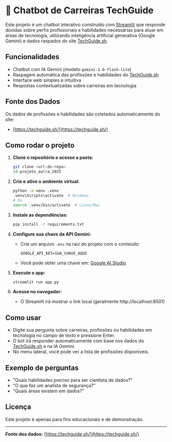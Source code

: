 # 🤖 Chatbot de Carreiras TechGuide

Este projeto é um chatbot interativo construído com [Streamlit](https://streamlit.io/) que responde dúvidas sobre perfis profissionais e habilidades necessárias para atuar em áreas de tecnologia, utilizando inteligência artificial generativa (Google Gemini) e dados raspados do site [TechGuide.sh](https://techguide.sh/).

## Funcionalidades

- Chatbot com IA Gemini (modelo `gemini-2.0-flash-lite`)
- Raspagem automática das profissões e habilidades do [TechGuide.sh](https://techguide.sh/)
- Interface web simples e intuitiva
- Respostas contextualizadas sobre carreiras em tecnologia

## Fonte dos Dados

Os dados de profissões e habilidades são coletados automaticamente do site:

- [https://techguide.sh/](https://techguide.sh/)

## Como rodar o projeto

1. **Clone o repositório e acesse a pasta:**

   ```bash
   git clone <url-do-repo>
   cd projeto_aulra_2025
   ```

2. **Crie e ative o ambiente virtual:**

   ```bash
   python -m venv .venv
   .venv\Scripts\activate  # Windows
   # Ou
   source .venv/bin/activate  # Linux/Mac
   ```

3. **Instale as dependências:**

   ```bash
   pip install -r requirements.txt
   ```

4. **Configure sua chave da API Gemini:**

   - Crie um arquivo `.env` na raiz do projeto com o conteúdo:
     ```
     GOOGLE_API_KEY=SUA_CHAVE_AQUI
     ```
   - Você pode obter uma chave em: [Google AI Studio](https://aistudio.google.com/app/apikey)

5. **Execute o app:**

   ```bash
   streamlit run app.py
   ```

6. **Acesse no navegador:**
   - O Streamlit irá mostrar o link local (geralmente http://localhost:8501)

## Como usar

- Digite sua pergunta sobre carreiras, profissões ou habilidades em tecnologia no campo de texto e pressione Enter.
- O bot irá responder automaticamente com base nos dados do [TechGuide.sh](https://techguide.sh/) e na IA Gemini.
- No menu lateral, você pode ver a lista de profissões disponíveis.

## Exemplo de perguntas

- "Quais habilidades preciso para ser cientista de dados?"
- "O que faz um analista de segurança?"
- "Quais áreas existem em dados?"

## Licença

Este projeto é apenas para fins educacionais e de demonstração.

---

**Fonte dos dados:** [https://techguide.sh/](https://techguide.sh/)
